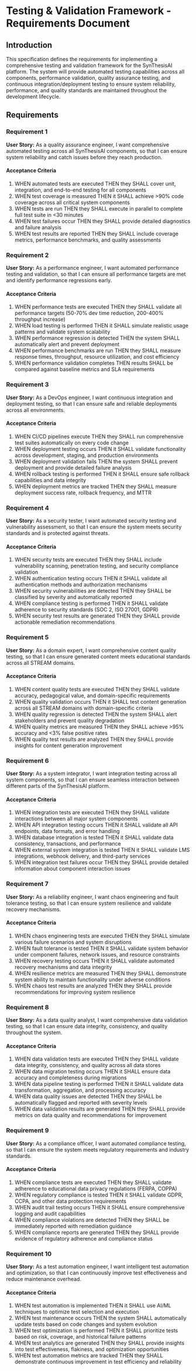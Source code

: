 # Testing & Validation Framework - Requirements Document

## Introduction

This specification defines the requirements for implementing a comprehensive testing and validation framework for the SynThesisAI platform. The system will provide automated testing capabilities across all components, performance validation, quality assurance testing, and continuous integration/deployment testing to ensure system reliability, performance, and quality standards are maintained throughout the development lifecycle.

## Requirements

### Requirement 1

**User Story:** As a quality assurance engineer, I want comprehensive automated testing across all SynThesisAI components, so that I can ensure system reliability and catch issues before they reach production.

#### Acceptance Criteria

1. WHEN automated tests are executed THEN they SHALL cover unit, integration, and end-to-end testing for all components
2. WHEN test coverage is measured THEN it SHALL achieve >90% code coverage across all critical system components
3. WHEN tests are run THEN they SHALL execute in parallel to complete full test suite in <30 minutes
4. WHEN test failures occur THEN they SHALL provide detailed diagnostics and failure analysis
5. WHEN test results are reported THEN they SHALL include coverage metrics, performance benchmarks, and quality assessments

### Requirement 2

**User Story:** As a performance engineer, I want automated performance testing and validation, so that I can ensure all performance targets are met and identify performance regressions early.

#### Acceptance Criteria

1. WHEN performance tests are executed THEN they SHALL validate all performance targets (50-70% dev time reduction, 200-400% throughput increase)
2. WHEN load testing is performed THEN it SHALL simulate realistic usage patterns and validate system scalability
3. WHEN performance regression is detected THEN the system SHALL automatically alert and prevent deployment
4. WHEN performance benchmarks are run THEN they SHALL measure response times, throughput, resource utilization, and cost efficiency
5. WHEN performance validation completes THEN results SHALL be compared against baseline metrics and SLA requirements

### Requirement 3

**User Story:** As a DevOps engineer, I want continuous integration and deployment testing, so that I can ensure safe and reliable deployments across all environments.

#### Acceptance Criteria

1. WHEN CI/CD pipelines execute THEN they SHALL run comprehensive test suites automatically on every code change
2. WHEN deployment testing occurs THEN it SHALL validate functionality across development, staging, and production environments
3. WHEN deployment validation fails THEN the system SHALL prevent deployment and provide detailed failure analysis
4. WHEN rollback testing is performed THEN it SHALL ensure safe rollback capabilities and data integrity
5. WHEN deployment metrics are tracked THEN they SHALL measure deployment success rate, rollback frequency, and MTTR

### Requirement 4

**User Story:** As a security tester, I want automated security testing and vulnerability assessment, so that I can ensure the system meets security standards and is protected against threats.

#### Acceptance Criteria

1. WHEN security tests are executed THEN they SHALL include vulnerability scanning, penetration testing, and security compliance validation
2. WHEN authentication testing occurs THEN it SHALL validate all authentication methods and authorization mechanisms
3. WHEN security vulnerabilities are detected THEN they SHALL be classified by severity and automatically reported
4. WHEN compliance testing is performed THEN it SHALL validate adherence to security standards (SOC 2, ISO 27001, GDPR)
5. WHEN security test results are generated THEN they SHALL provide actionable remediation recommendations

### Requirement 5

**User Story:** As a domain expert, I want comprehensive content quality testing, so that I can ensure generated content meets educational standards across all STREAM domains.

#### Acceptance Criteria

1. WHEN content quality tests are executed THEN they SHALL validate accuracy, pedagogical value, and domain-specific requirements
2. WHEN quality validation occurs THEN it SHALL test content generation across all STREAM domains with domain-specific criteria
3. WHEN quality regression is detected THEN the system SHALL alert stakeholders and prevent quality degradation
4. WHEN quality metrics are measured THEN they SHALL achieve >95% accuracy and <3% false positive rates
5. WHEN quality test results are analyzed THEN they SHALL provide insights for content generation improvement

### Requirement 6

**User Story:** As a system integrator, I want integration testing across all system components, so that I can ensure seamless interaction between different parts of the SynThesisAI platform.

#### Acceptance Criteria

1. WHEN integration tests are executed THEN they SHALL validate interactions between all major system components
2. WHEN API integration testing occurs THEN it SHALL validate all API endpoints, data formats, and error handling
3. WHEN database integration is tested THEN it SHALL validate data consistency, transactions, and performance
4. WHEN external system integration is tested THEN it SHALL validate LMS integrations, webhook delivery, and third-party services
5. WHEN integration test failures occur THEN they SHALL provide detailed information about component interaction issues

### Requirement 7

**User Story:** As a reliability engineer, I want chaos engineering and fault tolerance testing, so that I can ensure system resilience and validate recovery mechanisms.

#### Acceptance Criteria

1. WHEN chaos engineering tests are executed THEN they SHALL simulate various failure scenarios and system disruptions
2. WHEN fault tolerance is tested THEN it SHALL validate system behavior under component failures, network issues, and resource constraints
3. WHEN recovery testing occurs THEN it SHALL validate automated recovery mechanisms and data integrity
4. WHEN resilience metrics are measured THEN they SHALL demonstrate system ability to maintain functionality under adverse conditions
5. WHEN chaos test results are analyzed THEN they SHALL provide recommendations for improving system resilience

### Requirement 8

**User Story:** As a data quality analyst, I want comprehensive data validation testing, so that I can ensure data integrity, consistency, and quality throughout the system.

#### Acceptance Criteria

1. WHEN data validation tests are executed THEN they SHALL validate data integrity, consistency, and quality across all data stores
2. WHEN data migration testing occurs THEN it SHALL ensure data accuracy and completeness during migrations
3. WHEN data pipeline testing is performed THEN it SHALL validate data transformation, aggregation, and processing accuracy
4. WHEN data quality issues are detected THEN they SHALL be automatically flagged and reported with severity levels
5. WHEN data validation results are generated THEN they SHALL provide metrics on data quality and recommendations for improvement

### Requirement 9

**User Story:** As a compliance officer, I want automated compliance testing, so that I can ensure the system meets regulatory requirements and industry standards.

#### Acceptance Criteria

1. WHEN compliance tests are executed THEN they SHALL validate adherence to educational data privacy regulations (FERPA, COPPA)
2. WHEN regulatory compliance is tested THEN it SHALL validate GDPR, CCPA, and other data protection requirements
3. WHEN audit trail testing occurs THEN it SHALL ensure comprehensive logging and audit capabilities
4. WHEN compliance violations are detected THEN they SHALL be immediately reported with remediation guidance
5. WHEN compliance reports are generated THEN they SHALL provide evidence of regulatory adherence and compliance status

### Requirement 10

**User Story:** As a test automation engineer, I want intelligent test automation and optimization, so that I can continuously improve test effectiveness and reduce maintenance overhead.

#### Acceptance Criteria

1. WHEN test automation is implemented THEN it SHALL use AI/ML techniques to optimize test selection and execution
2. WHEN test maintenance occurs THEN the system SHALL automatically update tests based on code changes and system evolution
3. WHEN test optimization is performed THEN it SHALL prioritize tests based on risk, coverage, and historical failure patterns
4. WHEN test analytics are generated THEN they SHALL provide insights into test effectiveness, flakiness, and optimization opportunities
5. WHEN test automation metrics are tracked THEN they SHALL demonstrate continuous improvement in test efficiency and reliability
